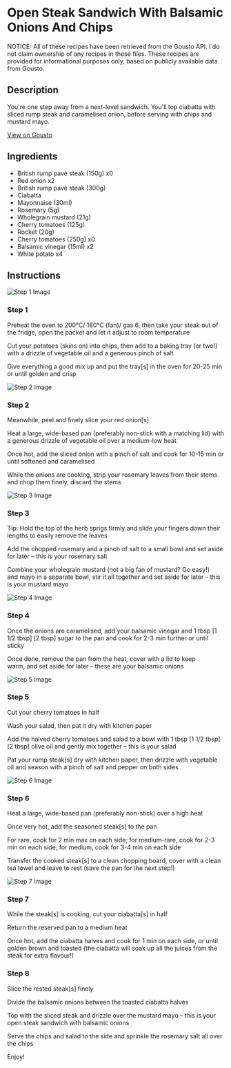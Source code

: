 # Open Steak Sandwich With Balsamic Onions And Chips

NOTICE: All of these recipes have been retrieved from the Gousto API. I do not claim ownership of any recipes in these files. These recipes are provided for informational purposes only, based on publicly available data from Gousto.

## Description

You're one step away from a next-level sandwich. You'll top ciabatta with sliced rump steak and caramelised onion, before serving with chips and mustard mayo.

[View on Gousto](https://www.gousto.co.uk/recipes/cookbook/open-steak-sandwich-balsamic-onions-chips)

## Ingredients

- British rump pavé steak (150g) x0
- Red onion x2
- British rump pavé steak (300g)
- Ciabatta
- Mayonnaise (30ml)
- Rosemary (5g)
- Wholegrain mustard (21g)
- Cherry tomatoes (125g)
- Rocket (20g)
- Cherry tomatoes (250g) x0
- Balsamic vinegar (15ml) x2
- White potato x4

## Instructions

![Step 1 Image](https://production-media.gousto.co.uk/cms/recipe-step-image/RC2299Step-1-x200.jpg)

### Step 1

Preheat the oven to 200°C/ 180°C (fan)/ gas 6, then take your steak out of the fridge, open the packet and let it adjust to room temperature

Cut your potatoes (skins on) into chips, then add to a baking tray (or two!) with a drizzle of vegetable oil and a generous pinch of salt

Give everything a good mix up and put the tray[s] in the oven for 20-25 min or until golden and crisp

![Step 2 Image](https://production-media.gousto.co.uk/cms/recipe-step-image/RC2299Step-2-x200.jpg)

### Step 2

Meanwhile, peel and finely slice your red onion[s]

Heat a large, wide-based pan (preferably non-stick with a matching lid) with a generous drizzle of vegetable oil over a medium-low heat

Once hot, add the sliced onion with a pinch of salt and cook for 10-15 min or until softened and caramelised

While the onions are cooking, strip your rosemary leaves from their stems and chop them finely, discard the stems

![Step 3 Image](https://production-media.gousto.co.uk/cms/recipe-step-image/RC2299Step-3-x200.jpg)

### Step 3

Tip: Hold the top of the herb sprigs firmly and slide your fingers down their lengths to easily remove the leaves

Add the chopped rosemary and a pinch of salt to a small bowl and set aside for later – this is your rosemary salt

Combine your wholegrain mustard (not a big fan of mustard? Go easy!) and mayo in a separate bowl, stir it all together and set aside for later – this is your mustard mayo

![Step 4 Image](https://production-media.gousto.co.uk/cms/recipe-step-image/RC2299Step-4-x200.jpg)

### Step 4

Once the onions are caramelised, add your balsamic vinegar and 1 tbsp <span class="text-purple">[1 1/2 tbsp] <span class="text-danger">[</span>2 tbsp]</span> sugar to the pan and cook for 2-3 min further or until sticky

Once done, remove the pan from the heat, cover with a lid to keep warm, and set aside for later – these are your balsamic onions

![Step 5 Image](https://production-media.gousto.co.uk/cms/recipe-step-image/RC2299Step-5-x200.jpg)

### Step 5

Cut your cherry tomatoes in half

Wash your salad, then pat it dry with kitchen paper

Add the halved cherry tomatoes and salad to a bowl with 1 tbsp <span class="text-purple">[1 1/2 tbsp]</span> <span class="text-danger">[2 tbsp] </span>olive oil and gently mix together – this is your salad

Pat your rump steak[s] dry with kitchen paper, then drizzle with vegetable oil and season with a pinch of salt and pepper on both sides

![Step 6 Image](https://production-media.gousto.co.uk/cms/recipe-step-image/RC2299Step-6-x200.jpg)

### Step 6

Heat a large, wide-based pan (preferably non-stick) over a high heat

Once very hot, add the seasoned steak[s] to the pan

For rare, cook for 2 min max on each side; for medium-rare, cook for 2-3 min on each side; for medium, cook for 3-4 min on each side

Transfer the cooked steak[s] to a clean chopping board, cover with a clean tea towel and leave to rest (save the pan for the next step!)

![Step 7 Image](https://production-media.gousto.co.uk/cms/recipe-step-image/RC2299Step-7-x200.jpg)

### Step 7

While the steak[s] is cooking, cut your ciabatta[s] in half

Return the reserved pan to a medium heat

Once hot, add the ciabatta halves and cook for 1 min on each side, or until golden brown and toasted (the ciabatta will soak up all the juices from the steak for extra flavour!)

### Step 8

Slice the rested steak[s] finely

Divide the balsamic onions between the toasted ciabatta halves

Top with the sliced steak and drizzle over the mustard mayo – this is your open steak sandwich with balsamic onions

Serve the chips and salad to the side and sprinkle the rosemary salt all over the chips

Enjoy!

